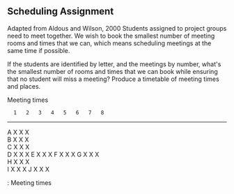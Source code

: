 Scheduling Assignment
---------------------

Adapted from Aldous and Wilson, 2000 Students assigned to project groups
need to meet together. We wish to book the smallest number of meeting
rooms and times that we can, which means scheduling meetings at the same
time if possible.

If the students are identified by letter, and the meetings by number,
what's the smallest number of rooms and times that we can book while
ensuring that no student will miss a meeting? Produce a timetable of
meeting times and places.

Meeting times

      1   2   3   4   5   6   7   8
  --- --- --- --- --- --- --- --- ---
  A   X   X           X           
  B   X               X   X       
  C   X                   X   X   
  D                       X   X   X
  E           X               X   X
  F           X   X               X
  G       X   X   X               
  H       X       X   X           
  I               X   X           X
  J                   X   X       X

  : Meeting times
